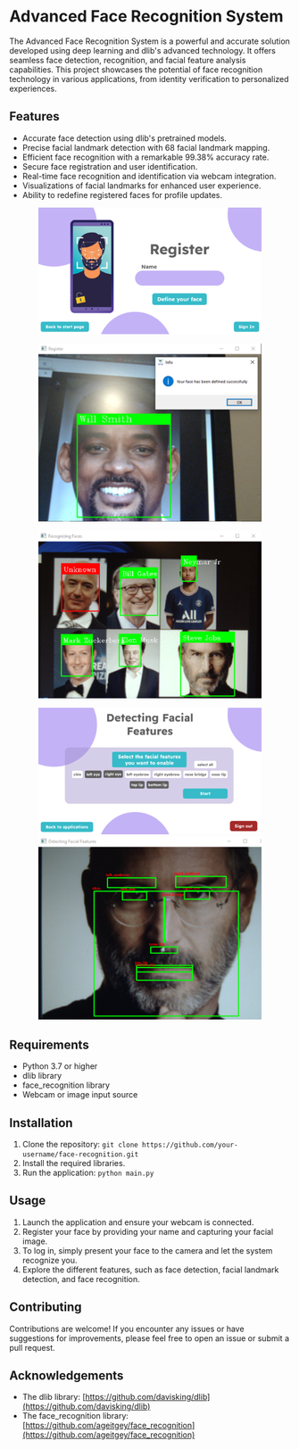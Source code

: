 # Advanced Face Recognition System

The Advanced Face Recognition System is a powerful and accurate solution developed using deep learning and dlib's advanced technology. It offers seamless face detection, recognition, and facial feature analysis capabilities. This project showcases the potential of face recognition technology in various applications, from identity verification to personalized experiences.

## Features

- Accurate face detection using dlib's pretrained models.
- Precise facial landmark detection with 68 facial landmark mapping.
- Efficient face recognition with a remarkable 99.38% accuracy rate.
- Secure face registration and user identification.
- Real-time face recognition and identification via webcam integration.
- Visualizations of facial landmarks for enhanced user experience.
- Ability to redefine registered faces for profile updates.

<p align="center">
  <img src="images/Picture1.png" alt="" width="400" />
</p>

<p align="center">
  <img src="images/Picture2.png" alt="" width="400" />
</p>

<p align="center">
  <img src="images/Picture3.png" alt="" width="400" />
</p>

<p align="center">
  <img src="images/Picture5.png" alt="" width="400" />
  <img src="images/Picture4.png" alt="" width="400" />
</p>

## Requirements

- Python 3.7 or higher
- dlib library
- face_recognition library
- Webcam or image input source


## Installation

1. Clone the repository: `git clone https://github.com/your-username/face-recognition.git`
2. Install the required libraries.
3. Run the application: `python main.py`

## Usage

1. Launch the application and ensure your webcam is connected.
2. Register your face by providing your name and capturing your facial image.
3. To log in, simply present your face to the camera and let the system recognize you.
4. Explore the different features, such as face detection, facial landmark detection, and face recognition.

## Contributing

Contributions are welcome! If you encounter any issues or have suggestions for improvements, please feel free to open an issue or submit a pull request.

## Acknowledgements

- The dlib library: [https://github.com/davisking/dlib](https://github.com/davisking/dlib)
- The face_recognition library: [https://github.com/ageitgey/face_recognition](https://github.com/ageitgey/face_recognition)
